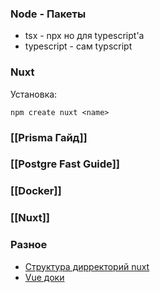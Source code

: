 ### **Node - Пакеты**
- tsx - npx но для typescript'a
- typescript - сам typscript
### **Nuxt**
Установка:
```
npm create nuxt <name>
```
### [[Prisma Гайд]]
### [[Postgre Fast Guide]]
### [[Docker]]

### [[Nuxt]]
### **Разное**
- [Структура дирректорий nuxt](https://nuxt.com/docs/guide/directory-structure/app)
- [Vue доки](https://vuejs.org/guide/introduction.html)
